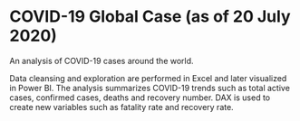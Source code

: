 # COVID-19 Global Case (as of 20 July 2020)

An analysis of COVID-19 cases around the world. 

Data cleansing and exploration are performed in Excel and later visualized in Power BI. The analysis summarizes COVID-19 trends such as total active cases, confirmed cases, deaths and recovery number. DAX is used to create new variables such as fatality rate and recovery rate.
